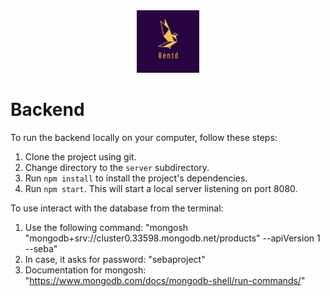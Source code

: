 <div align="center"> 
    <img src="../client/src/assets/logo.png" alt="" width="100" height="100" />
</div>

# Backend

To run the backend locally on your computer, follow these steps:
1. Clone the project using git.
2. Change directory to the `server` subdirectory.
3. Run `npm install` to install the project's dependencies.
4. Run `npm start`. This will start a local server listening on port 8080.

To use interact with the database from the terminal: 
1. Use the following command: "mongosh "mongodb+srv://cluster0.33598.mongodb.net/products" --apiVersion 1 --seba"
2. In case, it asks for password: "sebaproject"
3. Documentation for mongosh: "https://www.mongodb.com/docs/mongodb-shell/run-commands/" 